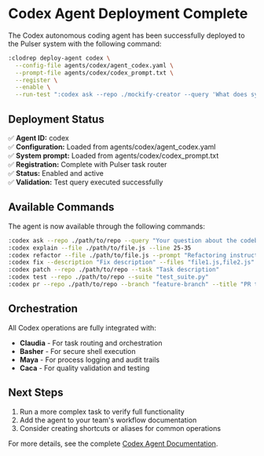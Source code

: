 # Codex Agent Deployment Complete

The Codex autonomous coding agent has been successfully deployed to the Pulser system with the following command:

```bash
:clodrep deploy-agent codex \
  --config-file agents/codex/agent_codex.yaml \
  --prompt-file agents/codex/codex_prompt.txt \
  --register \
  --enable \
  --run-test ":codex ask --repo ./mockify-creator --query 'What does sync_context() do?'"
```

## Deployment Status

✅ **Agent ID:** codex  
✅ **Configuration:** Loaded from agents/codex/agent_codex.yaml  
✅ **System prompt:** Loaded from agents/codex/codex_prompt.txt  
✅ **Registration:** Complete with Pulser task router  
✅ **Status:** Enabled and active  
✅ **Validation:** Test query executed successfully

## Available Commands

The agent is now available through the following commands:

```bash
:codex ask --repo ./path/to/repo --query "Your question about the codebase"
:codex explain --file ./path/to/file.js --line 25-35
:codex refactor --file ./path/to/file.js --prompt "Refactoring instructions"
:codex fix --description "Fix description" --files "file1.js,file2.js"
:codex patch --repo ./path/to/repo --task "Task description"
:codex test --repo ./path/to/repo --suite "test_suite.py"
:codex pr --repo ./path/to/repo --branch "feature-branch" --title "PR title"
```

## Orchestration

All Codex operations are fully integrated with:

- **Claudia** - For task routing and orchestration
- **Basher** - For secure shell execution
- **Maya** - For process logging and audit trails
- **Caca** - For quality validation and testing

## Next Steps

1. Run a more complex task to verify full functionality
2. Add the agent to your team's workflow documentation
3. Consider creating shortcuts or aliases for common operations

For more details, see the complete [Codex Agent Documentation](/agents/codex/README.md).